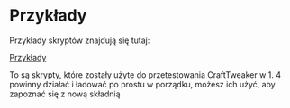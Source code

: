 # Przykłady
Przykłady skryptów znajdują się tutaj:

[Przykłady](https://github.com/CraftTweaker/CraftTweaker-Examples/tree/master/1.14)

To są skrypty, które zostały użyte do przetestowania CraftTweaker w 1. 4 powinny działać i ładować po prostu w porządku, możesz ich użyć, aby zapoznać się z nową składnią
